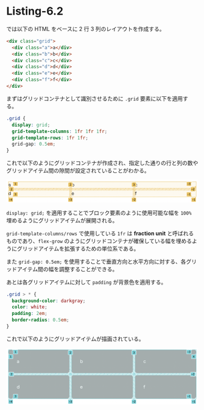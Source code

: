 # Listing-6.2

では以下の HTML をベースに 2 行 3 列のレイアウトを作成する。

```html
<div class="grid">
  <div class="a">a</div>
  <div class="b">b</div>
  <div class="c">c</div>
  <div class="d">d</div>
  <div class="e">e</div>
  <div class="f">f</div>
</div>
```

まずはグリッドコンテナとして識別させるために `.grid` 要素に以下を適用する。

```css
.grid {
  display: grid;
  grid-template-columns: 1fr 1fr 1fr;
  grid-template-rows: 1fr 1fr;
  grid-gap: 0.5em;
}
```

これで以下のようにグリッドコンテナが作成され、指定した通りの行と列の数やグリッドアイテム間の隙間が設定されていることがわかる。

![](assets/2021-10-24-22-40-05.png)

`display: grid;` を適用することでブロック要素のように使用可能な幅を `100%` 埋めるようにグリッドアイテムが展開される。

`grid-template-columns/rows` で使用している `1fr` は **fraction unit** と呼ばれるものであり、`flex-grow` のようにグリッドコンテナが確保している幅を埋めるようにグリッドアイテムを拡張するための単位系である。

また `grid-gap: 0.5em;` を使用することで垂直方向と水平方向に対する、各グリッドアイテム間の幅を調整することができる。

あとは各グリッドアイテムに対して `padding` が背景色を適用する。

```css
.grid > * {
  background-color: darkgray;
  color: white;
  padding: 2em;
  border-radius: 0.5em;
}
```

これで以下のようにグリッドアイテムが描画されている。

![](assets/2021-10-24-22-42-02.png)
